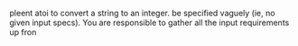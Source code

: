 pleent atoi to convert a string to an integer. be specified vaguely \(ie, no given input specs\). You are responsible to gather all the input requirements up fron

